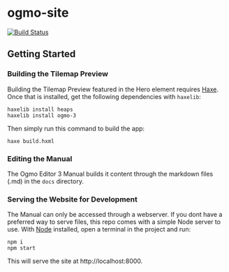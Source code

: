# ogmo-site

[![Build Status](https://travis-ci.org/Ogmo-Editor-3/Ogmo-Editor-3.github.io.svg?branch=master)](https://travis-ci.org/Ogmo-Editor-3/Ogmo-Editor-3.github.io)

## Getting Started

### Building the Tilemap Preview

Building the Tilemap Preview featured in the Hero element requires [Haxe](https://haxe.org/).
Once that is installed, get the following dependencies with `haxelib`:

```
haxelib install heaps
haxelib install ogmo-3
```

Then simply run this command to build the app:

```
haxe build.hxml
```

### Editing the Manual

The Ogmo Editor 3 Manual builds it content through the markdown files (.md) in the `docs` directory.

### Serving the Website for Development

The Manual can only be accessed through a webserver. If you dont have a preferred way to serve files, this repo comes with a simple Node server to use. With [Node](https://nodejs.org/) installed, open a terminal in the project and run:

```
npm i
npm start
```

This will serve the site at http://localhost:8000.
